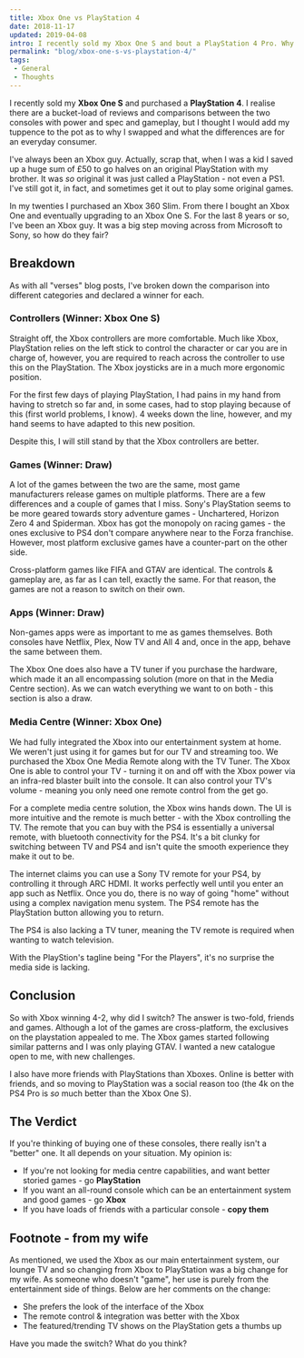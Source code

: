 ```yaml
---
title: Xbox One vs PlayStation 4
date: 2018-11-17
updated: 2019-04-08
intro: I recently sold my Xbox One S and bout a PlayStation 4 Pro. Why did I do this and what are the differences? This post outlines my thoughts from an "everyday consumer".
permalink: "blog/xbox-one-s-vs-playstation-4/"
tags:
 - General
 - Thoughts
---
```


I recently sold my **Xbox One S** and purchased a **PlayStation 4**. I realise there are a bucket-load of reviews and comparisons between the two consoles with power and spec and gameplay, but I thought I would add my tuppence to the pot as to why I swapped and what the differences are for an everyday consumer.

I've always been an Xbox guy. Actually, scrap that, when I was a kid I saved up a huge sum of £50 to go halves on an original PlayStation with my brother. It was _so_ original it was just called a PlayStation - not even a PS1. I've still got it, in fact, and sometimes get it out to play some original games.

In my twenties I purchased an Xbox 360 Slim. From there I bought an Xbox One and eventually upgrading to an Xbox One S.  For the last 8 years or so, I've been an Xbox guy. It was a big step moving across from Microsoft to Sony, so how do they fair?

## Breakdown

As with all "verses" blog posts, I've broken down the comparison into different categories and declared a winner for each.

### Controllers (Winner: Xbox One S)

Straight off, the Xbox controllers are more comfortable. Much like Xbox, PlayStation relies on the left stick to control the character or car you are in charge of, however, you are required to reach across the controller to use this on the PlayStation. The Xbox joysticks are in a much more ergonomic position.

For the first few days of playing PlayStation, I had pains in my hand from having to stretch so far and, in some cases, had to stop playing because of this (first world problems, I know). 4 weeks down the line, however, and my hand seems to have adapted to this new position.

Despite this, I will still stand by that the Xbox controllers are better.

### Games (Winner: Draw)

A lot of the games between the two are the same, most game manufacturers release games on multiple platforms. There are a few differences and a couple of games that I miss. Sony's PlayStation seems to be more geared towards story adventure games - Unchartered, Horizon Zero 4 and Spiderman. Xbox has got the monopoly on racing games - the ones exclusive to PS4 don't compare anywhere near to the Forza franchise. However, most platform exclusive games have a counter-part on the other side.

Cross-platform games like FIFA and GTAV are identical. The controls & gameplay are, as far as I can tell, exactly the same. For that reason, the games are not a reason to switch on their own.

### Apps (Winner: Draw)

Non-games apps were as important to me as games themselves. Both consoles have Netflix, Plex, Now TV and All 4 and, once in the app, behave the same between them.

The Xbox One does also have a TV tuner if you purchase the hardware, which made it an all encompassing solution (more on that in the Media Centre section). As we can watch everything we want to on both - this section is also a draw.

### Media Centre (Winner: Xbox One)

We had fully integrated the Xbox into our entertainment system at home. We weren't just using it for games but for our TV and streaming too. We purchased the Xbox One Media Remote along with the TV Tuner. The Xbox One is able to control your TV - turning it on and off with the Xbox power via an infra-red blaster built into the console. It can also control your TV's volume - meaning you only need one remote control from the get go.

For a complete media centre solution, the Xbox wins hands down. The UI is more intuitive and the remote is much better - with the Xbox controlling the TV. The remote that you can buy with the PS4 is essentially a universal remote, with bluetooth connectivity for the PS4. It's a bit clunky for switching between TV and PS4 and isn't quite the smooth experience they make it out to be.

The internet claims you can use a Sony TV remote for your PS4, by controlling it through ARC HDMI. It works perfectly well until you enter an app such as Netflix. Once you do, there is no way of going "home" without using a complex navigation menu system. The PS4 remote has the PlayStation button allowing you to return.

The PS4 is also lacking a TV tuner, meaning the TV remote is required when wanting to watch television.

With the PlayStion's tagline being "For the Players", it's no surprise the media side is lacking.

## Conclusion

So with Xbox winning 4-2, why did I switch? The answer is two-fold, friends and games. Although a lot of the games are cross-platform, the exclusives on the playstation appealed to me. The Xbox games started following similar patterns and I was only playing GTAV. I wanted a new catalogue open to me, with new challenges.

I also have more friends with PlayStations than Xboxes. Online is better with friends, and so moving to PlayStation was a social reason too (the 4k on the PS4 Pro is _so_ much better than the Xbox One S).

## The Verdict

If you're thinking of buying one of these consoles, there really isn't a "better" one. It all depends on your situation. My opinion is:

- If you're not looking for media centre capabilities, and want better storied games - go **PlayStation**
- If you want an all-round console which can be an entertainment system and good games - go **Xbox**
- If you have loads of friends with a particular console - **copy them**

## Footnote - from my wife

As mentioned, we used the Xbox as our main entertainment system, our lounge TV and so changing from Xbox to PlayStation was a big change for my wife. As someone who doesn't "game", her use is purely from the entertainment side of things. Below are her comments on the change:

- She prefers the look of the interface of the Xbox
- The remote control & integration was better with the Xbox
- The featured/trending TV shows on the PlayStation gets a thumbs up

Have you made the switch? What do you think?
